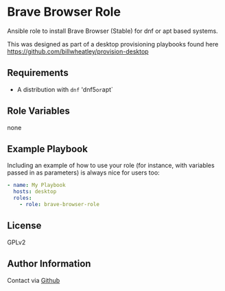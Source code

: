 Brave Browser Role
=========

Ansible role to install Brave Browser (Stable) for dnf or apt based systems.

This was designed as part of a desktop provisioning playbooks found here <https://github.com/billwheatley/provision-desktop>

Requirements
------------

- A distribution with `dnf` 'dnf5` or `apt`

Role Variables
--------------

none

Example Playbook
----------------

Including an example of how to use your role (for instance, with variables passed in as parameters) is always nice for users too:

```yaml
- name: My Playbook
  hosts: desktop
  roles:
    - role: brave-browser-role
```

License
-------

GPLv2

Author Information
------------------

Contact via [Github](https://github.com/billwheatley/)
